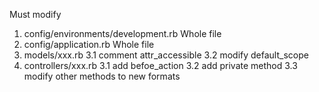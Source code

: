 Must modify
1) config/environments/development.rb Whole file
2) config/application.rb Whole file
3) models/xxx.rb
	3.1 comment attr_accessible
	3.2 modify default_scope
4) controllers/xxx.rb
	3.1 add befoe_action
	3.2 add private method
	3.3 modify other methods to new formats 